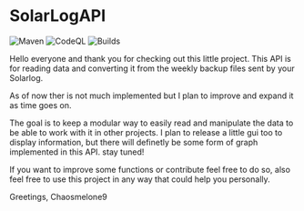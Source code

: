 # SolarLogAPI
![Maven](https://github.com/ChaosMelone9/SolarLogAPI/workflows/Java%20CI%20with%20Maven/badge.svg)
![CodeQL](https://github.com/ChaosMelone9/SolarLogAPI/workflows/CodeQL/badge.svg)
![Builds](https://badgen.net/github/commits/Chaosmelone9/SolarLogAPI)

Hello everyone and thank you for checking out this little project. This API is for reading data and converting it from the weekly backup files sent by your Solarlog.

As of now ther is not much implemented but I plan to improve and expand it as time goes on. 

The goal is to keep a modular way to easily read and manipulate the data to be able to work with it in other projects. I plan to release a little gui too to display information, but there will definetly be some form of graph implemented in this API. stay tuned!

If you want to improve some functions or contribute feel free to do so, also feel free to use this project in any way that could help you personally.




Greetings, Chaosmelone9
